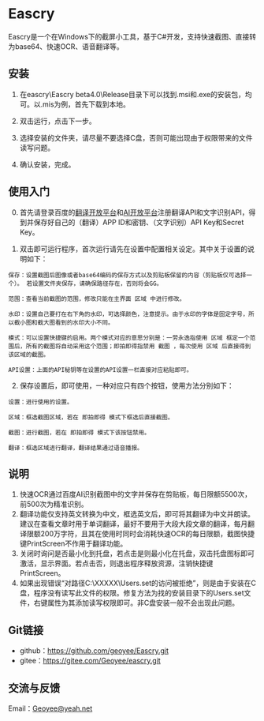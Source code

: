 # Eascry

Eascry是一个在Windows下的截屏小工具，基于C#开发，支持快速截图、直接转为base64、快速OCR、语音翻译等。

## 安装

1. 在eascry\Eascry beta4.0\Release目录下可以找到.msi和.exe的安装包，均可。以.mis为例，首先下载到本地。

2. 双击运行，点击下一步。

3. 选择安装的文件夹，请尽量不要选择C盘，否则可能出现由于权限带来的文件读写问题。
4. 确认安装，完成。

## 使用入门

0. 首先请登录百度的[翻译开放平台](https://api.fanyi.baidu.com/)和[AI开放平台](https://console.bce.baidu.com/?_=1620631907347&fromai=1#/aip/overview)注册翻译API和文字识别API，得到并保存好自己的（翻译）APP ID和密钥、（文字识别）API Key和Secret Key。

1. 双击即可运行程序，首次运行请先在设置中配置相关设定。其中关于设置的说明如下：

```
保存：设置截图后图像或者base64编码的保存方式以及剪贴板保留的内容（剪贴板仅可选择一个）。	若设置文件夹保存，请确保路径存在，否则将会GG。

范围：查看当前截图的范围，修改只能在主界面 区域 中进行修改。

水印：设置自己要打在右下角的水印，可选择颜色，注意提示。由于水印的字体是固定字号，所以截小图和截大图看到的水印大小不同。

模式：可以设置快捷键的启用。两个模式对应的意思分别是：一劳永逸指使用 区域 框定一个范围后，所有的截图将自动采用这个范围；即拍即得指禁用 截图 ，每次使用 区域 后直接得到该区域的截图。

API设置：上面的API秘钥等在设置的API设置一栏直接对应粘贴即可。
```

2. 保存设置后，即可使用，一种对应只有四个按钮，使用方法分别如下：

```
设置：进行使用的设置。

区域：框选截图区域，若在 即拍即得 模式下框选后直接截图。

截图：进行截图，若在 即拍即得 模式下该按钮禁用。

翻译：框选区域进行翻译，翻译结果通过语音播报。
```

## 说明

1. 快速OCR通过百度AI识别截图中的文字并保存在剪贴板，每日限额5500次，前500次为精准识别。
2. 翻译功能仅支持英文转换为中文，框选英文后，即可将其翻译为中文并朗读。建议在查看文章时用于单词翻译，最好不要用于大段大段文章的翻译，每月翻译限额200万字符，且其在使用时同时会消耗快速OCR的每日限额，截图快捷键PrintScreen不作用于翻译功能。
3. 关闭时询问是否最小化到托盘，若点击是则最小化在托盘，双击托盘图标即可激活，显示界面。若点击否，则退出程序释放资源，注销快捷键PrintScreen。
4. 如果出现错误“对路径C:\XXXXX\Users.set的访问被拒绝”，则是由于安装在C盘，程序没有读写此文件的权限。修复方法为找的安装目录下的Users.set文件，右键属性为其添加读写权限即可。非C盘安装一般不会出现此问题。

##  Git链接

- github：https://github.com/geoyee/Eascry.git
- gitee：https://gitee.com/Geoyee/eascry.git

## 交流与反馈

Email：[Geoyee@yeah.net](mailto:Geoyee@yeah.net)